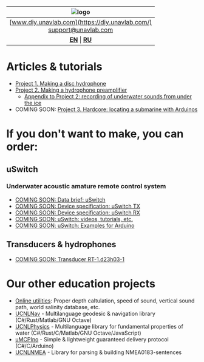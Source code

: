 
| ![logo](https://ucnl.github.io/documentation/sm_logo.png) |
| :---: |
| [www.diy.unavlab.com](https://diy.unavlab.com/) <br/> [support@unavlab.com](mailto:support@unavlab.com) |
| [**EN**](README.md) \| [**RU**](README_RU.md) |

# Articles & tutorials
- [Project 1. Making a disc hydrophone](/projects/disk_hydrophone/)
- [Project 2. Making a hydrophone preamplifier](/projects/preamplifier_for_hydrophone/)
  - [Appendix to Project 2: recording of underwater sounds from under the ice](/projects/recordings_under_ice/)
- COMING SOON: [Project 3. Hardcore: locating a submarine with Arduinos]()

# If you don't want to make, you can order:
## uSwitch
### Underwater acoustic amature remote control system  
* [COMING SOON: Data brief: uSwitch](/products/uSwitch/uSwitch_DataBrief_en.md)
* [COMING SOON: Device specification: uSwitch TX](/products/uSwitch/uSwitch_TX_Specification_en.md)
* [COMING SOON: Device specification: uSwitch RX](/products/uSwitch/uSwitch_RX_Specification_en.md)
* [COMING SOON: uSwitch: videos, tutorials, etc.](/products/uSwitch/media)
* [COMING SOON: uSwitch: Examples for Arduino]()

## Transducers & hydrophones
* [COMING SOON: Transducer RT-1.d23h03-1](/products/transducers/RT_1_d23h03_1_en.md)

# Our other education projects
* [Online utilities](https://docs.unavlab.com/online_utilities_ru.html): Proper depth caltulation, speed of sound, vertical sound path, world salinity database, etc.
* [UCNLNav](https://github.com/ucnl/UCNLNav) - Multilanguage geodesic & navigation library (C#/Rust/Matlab/GNU Octave)
* [UCNLPhysics](https://github.com/ucnl/UCNLPhysics) - Multilanguage library for fundamental properties of water (C#/Rust/C/Matlab/GNU Octave/JavaScript)
* [uMCPIno](https://github.com/AlekUnderwater/uMCPIno) - Simple & lightweight guaranteed delivery protocol (C#/C/Arduino)
* [UCNLNMEA](https://github.com/ucnl/UCNLNMEA) - Library for parsing & building NMEA0183-sentences
